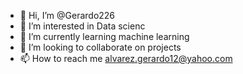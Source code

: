 - 👋 Hi, I’m @Gerardo226
- 👀 I’m interested in  Data scienc
- 🌱 I’m currently learning  machine learning 
- 💞️ I’m looking to collaborate on projects
- 📫 How to reach me alvarez.gerardo12@yahoo.com

<!---
Gerardo226/Gerardo226 is a ✨ special ✨ repository because its `README.md` (this file) appears on your GitHub profile.
You can click the Preview link to take a look at your changes.
--->
